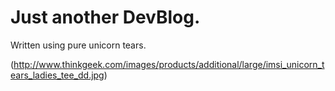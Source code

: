 # Just another DevBlog.

Written using pure unicorn tears.

(http://www.thinkgeek.com/images/products/additional/large/imsi_unicorn_tears_ladies_tee_dd.jpg)
